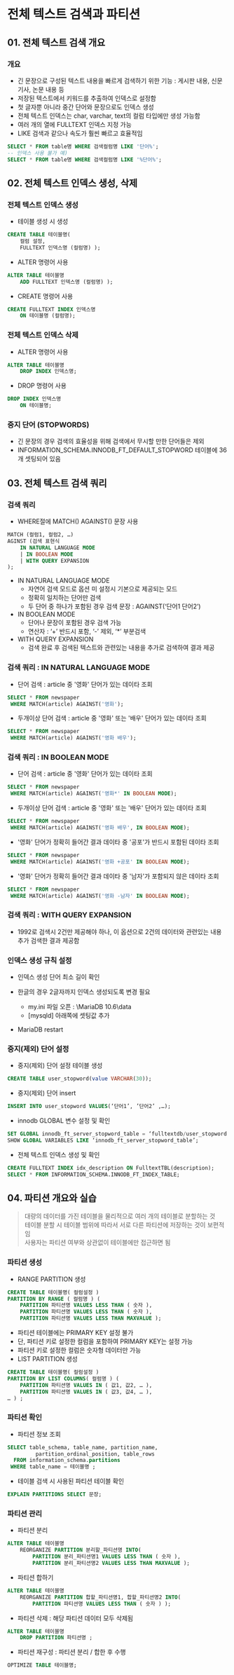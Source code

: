 # 전체 텍스트 검색과 파티션

## 01. 전체 텍스트 검색 개요

### 개요
- 긴 문장으로 구성된 텍스트 내용을 빠르게 검색하기 위한 기능    : 게시판 내용, 신문 기사, 논문 내용 등
- 저장된 텍스트에서 키워드를 추출하여 인덱스로 설정함
- 첫 글자뿐 아니라 중간 단어와 문장으로도 인덱스 생성
- 전체 텍스트 인덱스는 char, varchar, text의 컬럼 타입에만 생성 가능함
- 여러 개의 열에 FULLTEXT 인덱스 지정 가능
- LIKE 검색과 같으나 속도가 훨씬 빠르고 효율적임
```sql
SELECT * FROM table명 WHERE 검색컬럼명 LIKE '단어%';
-- 인덱스 사용 불가 예)
SELECT * FROM table명 WHERE 검색컬럼명 LIKE '%단어%';
```

## 02. 전체 텍스트 인덱스 생성, 삭제

### 전체 텍스트 인덱스 생성
- 테이블 생성 시 생성
```sql
CREATE TABLE 테이블명(
	컬럼 설정,
	FULLTEXT 인덱스명 (컬럼명) );
```
- ALTER 명령어 사용
```sql
ALTER TABLE 테이블명
	ADD FULLTEXT 인덱스명 (컬럼명) );
```
- CREATE  명령어 사용
```sql
CREATE FULLTEXT INDEX 인덱스명
	ON 테이블명 (컬럼명);
``` 

### 전체 텍스트 인덱스 삭제
- ALTER 명령어 사용
```sql
ALTER TABLE 테이블명
	DROP INDEX 인덱스명;
```
- DROP 명령어 사용
```sql
DROP INDEX 인덱스명
	ON 테이블명;
```

### 중지 단어 (STOPWORDS)
- 긴 문장의 경우 검색의 효율성을 위해 검색에서 무시할 만한 단어들은 제외
- INFORMATION_SCHEMA.INNODB_FT_DEFAULT_STOPWORD 테이블에 36개 셋팅되어 있음

## 03. 전체 텍스트 검색 쿼리

### 검색 쿼리
- WHERE절에 MATCH() AGAINST() 문장 사용
```sql
MATCH (컬럼1, 컬럼2, …)
AGINST (검색 표현식
	IN NATURAL LANGUAGE MODE
	| IN BOOLEAN MODE
	| WITH QUERY EXPANSION
);
```
- IN NATURAL LANGUAGE MODE
  - 자연어 검색 모드로 옵션 미 설정시 기본으로 제공되는 모드
  - 정확히 일치하는 단어만 검색
  - 두 단어 중 하나가 포함된 경우 검색 문장 : AGAINST(‘단어1 단어2’)
- IN BOOLEAN MODE
  - 단어나 문장이 포함된 경우 검색 가능
  - 연산자 : ‘+’ 반드시 포함, ‘-’ 제외, ‘*’ 부분검색
- WITH QUERY EXPANSION 
  - 검색 완료 후 검색된 텍스트와 관련있는 내용을 추가로 검색하여 결과 제공

### 검색 쿼리 : IN NATURAL LANGUAGE MODE
- 단어 검색 : article 중 '영화' 단어가 있는 데이타 조회
```sql
SELECT * FROM newspaper
 WHERE MATCH(article) AGAINST('영화');
```
- 두개이상 단어 검색 : article 중 '영화' 또는 '배우' 단어가 있는 데이타 조회
```sql
SELECT * FROM newspaper
 WHERE MATCH(article) AGAINST('영화 배우');
```
### 검색 쿼리 : IN BOOLEAN MODE
- 단어 검색 : article 중 '영화' 단어가 있는 데이타 조회
```sql
SELECT * FROM newspaper
 WHERE MATCH(article) AGAINST('영화*' IN BOOLEAN MODE);
```
- 두개이상 단어 검색 : article 중 '영화' 또는 '배우' 단어가 있는 데이타 조회
```sql
SELECT * FROM newspaper
 WHERE MATCH(article) AGAINST('영화 배우', IN BOOLEAN MODE);
```
- '영화' 단어가 정확히 들어간 결과 데이타 중 '공포'가 반드시 포함된 데이타 조회 
```sql
SELECT * FROM newspaper
 WHERE MATCH(article) AGAINST('영화 +공포' IN BOOLEAN MODE);
```
- '영화' 단어가 정확히 들어간 결과 데이타 중 '남자'가 포함되지 않은 데이타 조회 
```sql
SELECT * FROM newspaper
 WHERE MATCH(article) AGAINST('영화 -남자' IN BOOLEAN MODE);
```
### 검색 쿼리 : WITH QUERY EXPANSION
- 1992로 검색시 2건만 제공해야 하나, 이 옵션으로 2건의 데이터와 관련있는 내용 추가 검색한 결과 제공함

### 인덱스 생성 규칙 설정
- 인덱스 생성 단어 최소 길이 확인

- 한글의 경우 2글자까지 인덱스 생성되도록 변경 필요
    - my.ini 파일 오픈 : \MariaDB 10.6\data
    - [mysqld] 아래쪽에 셋팅값 추가

- MariaDB restart

### 중지(제외) 단어 설정
- 중지(제외) 단어 설정 테이블 생성
```sql
CREATE TABLE user_stopword(value VARCHAR(30));
```
- 중지(제외) 단어 insert
```sql
INSERT INTO user_stopword VALUES(‘단어1’, ’단어2’ ,…);
```
- innodb GLOBAL 변수 설정 및 확인
```sql
SET GLOBAL innodb_ft_server_stopword_table = ‘fulltextdb/user_stopword’;
SHOW GLOBAL VARIABLES LIKE ‘innodb_ft_server_stopword_table’;
```
- 전체 텍스트 인덱스 생성 및 확인
```sql
CREATE FULLTEXT INDEX idx_description ON FulltextTBL(description);
SELECT * FROM INFORMATION_SCHEMA.INNODB_FT_INDEX_TABLE;
```

## 04. 파티션 개요와 실습
> 대량의 데이터를 가진 테이블을 물리적으로 여러 개의 테이블로 분할하는 것   
> 테이블 분할 시 테이블 범위에 따라서 서로 다른 파티션에 저장하는 것이 보편적임   
> 사용자는 파티션 여부와 상관없이 테이블에만 접근하면 됨

### 파티션 생성
- RANGE PARTITION 생성
```sql
CREATE TABLE 테이블명( 컬럼설정 )
PARTITION BY RANGE ( 컬럼명 ) (
	PARTITION 파티션명 VALUES LESS THAN ( 숫자 ),
	PARTITION 파티션명 VALUES LESS THAN ( 숫자 ),
	PARTITION 파티션명 VALUES LESS THAN MAXVALUE );
```
- 파티션 테이블에는 PRIMARY KEY 설정 불가
- 단, 파티션 키로 설정한 컬럼을 포함하여 PRIMARY KEY는 설정 가능
- 파티션 키로 설정한 컬럼은 숫자형 데이터만 가능     
- LIST PARTITION 생성
```sql
CREATE TABLE 테이블명( 컬럼설정 )
PARTITION BY LIST COLUMNS( 컬럼명 ) (
	PARTITION 파티션명 VALUES IN ( 값1, 값2, … ),
	PARTITION 파티션명 VALUES IN ( 값3, 값4, … ),
… ) ;
```

### 파티션 확인
- 파티션 정보 조회
```sql
SELECT table_schema, table_name, partition_name,
		 partition_ordinal_position, table_rows
  FROM information_schema.partitions
 WHERE table_name = 테이블명 ;
```
- 테이블 검색 시 사용된 파티션 테이블 확인
```sql
EXPLAIN PARTITIONS SELECT 문장;
```

### 파티션 관리
- 파티션 분리
```sql
ALTER TABLE 테이블명
	REORGANIZE PARTITION 분리할_파티션명 INTO(
		PARTITION 분리_파티션명1 VALUES LESS THAN ( 숫자 ),
		PARTITION 분리_파티션명2 VALUES LESS THAN MAXVALUE );
```
- 파티션 합하기
```sql
ALTER TABLE 테이블명
	REORGANIZE PARTITION 합할_파티션명1, 합할_파티션명2 INTO(
		PARTITION 파티션명 VALUES LESS THAN ( 숫자 ) );
```
- 파티션 삭제 : 해당 파티션 데이터 모두 삭제됨
```sql
ALTER TABLE 테이블명
	DROP PARTITION 파티션명 ;
```
- 파티션 재구성 : 파티션 분리 / 합한 후 수행
```sql
OPTIMIZE TABLE 테이블명;
```
